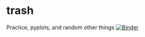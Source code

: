 # trash
Practice, pyplots, and random other things 
[![Binder](https://mybinder.org/badge_logo.svg)](https://mybinder.org/v2/gh/ktremag/trash/HEAD)

